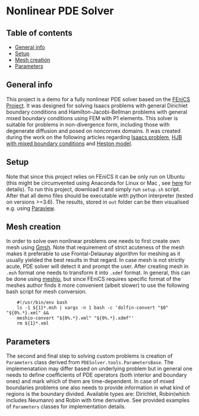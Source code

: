 # Nonlinear PDE Solver

## Table of contents
* [General info](#general-info)
* [Setup](#setup)
* [Mesh creation](#mesh-creation)
* [Parameters](#parameters)

## General info
This project is a demo for a fully nonlinear PDE solver based on the [FEniCS Project](https://fenicsproject.org/). It was designed for solving Isaacs problems
with general Dirichlet boundary conditions and Hamilton-Jacobi-Bellman problems with general mixed boundary conditions using FEM with P1 elements.
This solver is suitable for problems in non-divergence form, including those with degenerate diffusion and posed on nonconvex domains. It was created during
the work on the following articles regarding [Isaacs problem](), [HJB with mixed boundary conditions]() and [Heston model]().
	
## Setup
Note that since this project relies on FEniCS it can be only run on Ubuntu (this might be circumvented using Anaconda for Linux or Mac
, see [here](https://fenicsproject.org/download/) for details). To run this project, download it and simply run `setup.sh` script.
After that all demo files should be executable with python interpreter (tested on versions >=3.6). The results, stored in `out` folder
can be then visualised e.g. using [Paraview](https://www.paraview.org).

## Mesh creation
In order to solve own nonlinear problems one needs to first create own mesh using [Gmsh](https://gmsh.info). Note that requirement
of strict acuteness of the mesh makes it preferable to use Frontal-Delaunay algorithm for meshing as it usually yielded the best results in that regard.
In case mesh is not strictly acute, PDE solver will detect it and prompt the user. After creating mesh in `.msh` format one needs to transform it
into `.xdmf` format. In general, this can be done using [meshio](https://pypi.org/project/meshio/), but since FEniCS requires specific format
of the meshes author finds it more convenient (albeit slower) to use the following bash script for mesh conversion.

```
    #!/usr/bin/env bash
    ls -1 ${1}*.msh | xargs -n 1 bash -c 'dolfin-convert "$0" "${0%.*}.xml" &&
    meshio-convert "${0%.*}.xml" "${0%.*}.xdmf"'
    rm ${1}*.xml 
```

## Parameters
The second and final step to solving custom problems is creation of `Parameters` class derived from `PDESolver.tools.ParametersBase`.
The implemenatation may differ based on underlying problem but in general one needs to define coefficients of PDE operators
(both interior and boundary ones) and mark which of them are time-dependent. In case of mixed boundaries problems one also needs
to provide information in what kind of regions is the boundary divided. Available types are: Dirichlet, Robin(which includes Neumann)
and Robin with time derivative. See provided examples of `Parameters` classes for implementation details.

